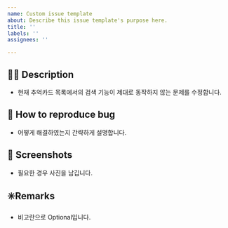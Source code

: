 ```yaml
---
name: Custom issue template
about: Describe this issue template's purpose here.
title: ''
labels: ''
assignees: ''

---
```


## 🤷‍♂️ Description
- 현재 추억카드 목록에서의 검색 기능이 제대로 동작하지 않는 문제를 수정합니다.

## 🔄 How to reproduce bug
- 어떻게 해결하였는지 간략하게 설명합니다.

## 📸 Screenshots
- 필요한 경우 사진을 남깁니다.

## ✳️Remarks
- 비고란으로 Optional입니다.
